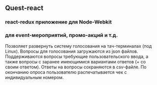 ## Quest-react

### react-redux приложение для Node-Webkit 
### для event-мероприятий, промо-акций и т.д.
Позволяет развернуть систему голосования на тач-терминалах (под Linux). Вопросы для голосования загружаются из json файлов. 
Поддерживаются вопросы требующие пользовательского ввода, а также вопросы с заранее имеющимися вариантами ответов (+ со своим ответом). 
Ответы на вопросы сохраняются в csv-файле. По окончанию опроса пользователю распечатывается чек с индивидуальным номером.
